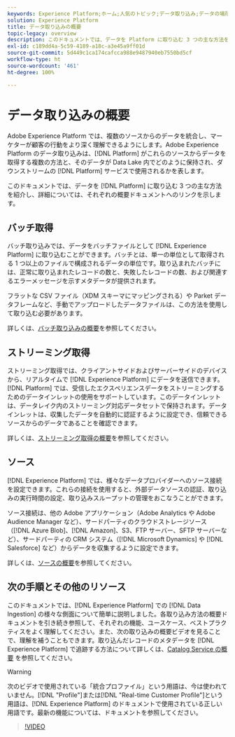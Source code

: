 ```yaml
---
keywords: Experience Platform;ホーム;人気のトピック;データ取り込み;データの場所;データの場所;データ管理;データ管理;系列;系列;バッチ;バッチ;取り込んだデータ
solution: Experience Platform
title: データ取り込みの概要
topic-legacy: overview
description: このドキュメントでは、データを Platform に取り込む 3 つの主な方法を紹介し、詳細については、それぞれの概要ドキュメントへのリンクを示します。
exl-id: c189dd4a-5c59-4189-a18c-a3e45a9ff01d
source-git-commit: 5d449c1ca174cafcca988e9487940eb7550bd5cf
workflow-type: ht
source-wordcount: '461'
ht-degree: 100%

---
```


# データ取り込みの概要

Adobe Experience Platform では、複数のソースからのデータを統合し、マーケターが顧客の行動をより深く理解できるようにします。Adobe Experience Platform のデータ取り込みは、[!DNL Platform] がこれらのソースからデータを取得する複数の方法と、そのデータが Data Lake 内でどのように保持され、ダウンストリームの [!DNL Platform] サービスで使用されるかを表します。

このドキュメントでは、データを [!DNL Platform] に取り込む 3 つの主な方法を紹介し、詳細については、それぞれの概要ドキュメントへのリンクを示します。

## バッチ取得

バッチ取り込みでは、データをバッチファイルとして [!DNL Experience Platform] に取り込むことができます。バッチとは、単一の単位として取得される 1 つ以上のファイルで構成されるデータの単位です。取り込まれたバッチには、正常に取り込まれたレコードの数と、失敗したレコードの数、および関連するエラーメッセージを示すメタデータが提供されます。

フラットな CSV ファイル（XDM スキーマにマッピングされる）や Parket データフレームなど、手動でアップロードしたデータファイルは、この方法を使用して取り込む必要があります。

詳しくは、[バッチ取り込みの概要](./batch-ingestion/overview.md)を参照してください。

## ストリーミング取得

ストリーミング取得では、クライアントサイドおよびサーバーサイドのデバイスから、リアルタイムで [!DNL Experience Platform] にデータを送信できます。[!DNL Platform] では、受信したエクスペリエンスデータをストリーミングするためのデータインレットの使用をサポートしています。このデータインレットは、データレイク内のストリーミング対応データセットで保持されます。データインレットは、収集したデータを自動的に認証するように設定でき、信頼できるソースからのデータであることを確認できます。

詳しくは、[ストリーミング取得の概要](./streaming-ingestion/overview.md)を参照してください。

## ソース

[!DNL Experience Platform] では、様々なデータプロバイダーへのソース接続を設定できます。これらの接続を使用すると、外部データソースの認証、取り込みの実行時間の設定、取り込みスループットの管理をおこなうことができます。

ソース接続は、他の Adobe アプリケーション（Adobe Analytics や Adobe Audience Manager など）、サードパーティのクラウドストレージソース（[!DNL Azure Blob]、[!DNL Amazon]、S3、FTP サーバー、SFTP サーバーなど）、サードパーティの CRM システム（[!DNL Microsoft Dynamics] や [!DNL Salesforce] など）からデータを収集するように設定できます。

詳しくは、[ソースの概要](../sources/home.md)を参照してください。

## 次の手順とその他のリソース

このドキュメントでは、[!DNL Experience Platform] での [!DNL Data Ingestion] の様々な側面について簡単に説明しました。各取り込み方法の概要ドキュメントを引き続き参照して、それぞれの機能、ユースケース、ベストプラクティスをよく理解してください。また、次の取り込みの概要ビデオを見ることで、理解を補うこともできます。取り込んだレコードのメタデータを [!DNL Experience Platform] で追跡する方法について詳しくは、[Catalog Service の概要](../catalog/home.md) を参照してください。

>[!WARNING]
>
>次のビデオで使用されている「統合プロファイル」という用語は、今は使われていません。[!DNL "Profile"]または[!DNL "Real-time Customer Profile"]という用語は、[!DNL Experience Platform] のドキュメントで使用されている正しい用語です。最新の機能については、ドキュメントを参照してください。

>[!VIDEO](https://video.tv.adobe.com/v/27106?quality=12&learn=on)
